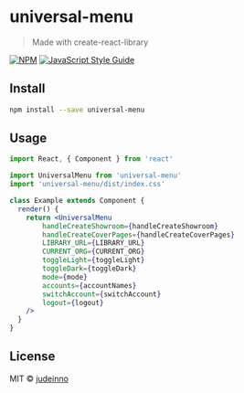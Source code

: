 # universal-menu

> Made with create-react-library

[![NPM](https://img.shields.io/npm/v/universal-menu.svg)](https://www.npmjs.com/package/universal-menu) [![JavaScript Style Guide](https://img.shields.io/badge/code_style-standard-brightgreen.svg)](https://standardjs.com)

## Install

```bash
npm install --save universal-menu
```

## Usage

```jsx
import React, { Component } from 'react'

import UniversalMenu from 'universal-menu'
import 'universal-menu/dist/index.css'

class Example extends Component {
  render() {
    return <UniversalMenu
        handleCreateShowroom={handleCreateShowroom}
        handleCreateCoverPages={handleCreateCoverPages} 
        LIBRARY_URL={LIBRARY_URL} 
        CURRENT_ORG={CURRENT_ORG}
        toggleLight={toggleLight}
        toggleDark={toggleDark}
        mode={mode}
        accounts={accountNames}
        switchAccount={switchAccount}
        logout={logout}
    />
  }
}
```

## License

MIT © [judeinno](https://github.com/judeinno)
